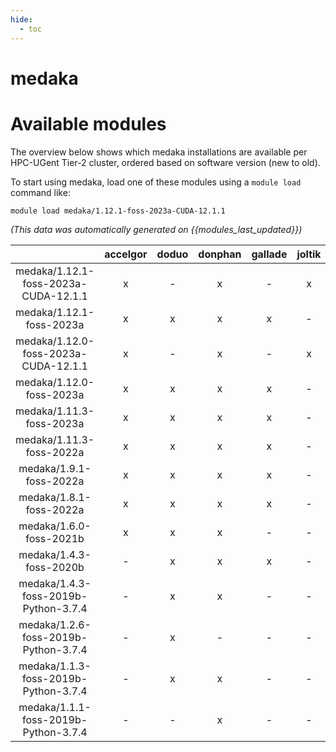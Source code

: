 ```yaml
---
hide:
  - toc
---
```


medaka
======

# Available modules


The overview below shows which medaka installations are available per HPC-UGent Tier-2 cluster, ordered based on software version (new to old).

To start using medaka, load one of these modules using a `module load` command like:

```shell
module load medaka/1.12.1-foss-2023a-CUDA-12.1.1
```

*(This data was automatically generated on {{modules_last_updated}})*  

| |accelgor|doduo|donphan|gallade|joltik|shinx|skitty|
| :---: | :---: | :---: | :---: | :---: | :---: | :---: | :---: |
|medaka/1.12.1-foss-2023a-CUDA-12.1.1|x|-|x|-|x|-|-|
|medaka/1.12.1-foss-2023a|x|x|x|x|-|x|x|
|medaka/1.12.0-foss-2023a-CUDA-12.1.1|x|-|x|-|x|-|-|
|medaka/1.12.0-foss-2023a|x|x|x|x|-|x|x|
|medaka/1.11.3-foss-2023a|x|x|x|x|-|x|x|
|medaka/1.11.3-foss-2022a|x|x|x|x|-|-|-|
|medaka/1.9.1-foss-2022a|x|x|x|x|-|-|-|
|medaka/1.8.1-foss-2022a|x|x|x|x|-|-|-|
|medaka/1.6.0-foss-2021b|x|x|x|-|-|-|-|
|medaka/1.4.3-foss-2020b|-|x|x|x|-|-|-|
|medaka/1.4.3-foss-2019b-Python-3.7.4|-|x|x|-|-|-|-|
|medaka/1.2.6-foss-2019b-Python-3.7.4|-|x|-|-|-|-|-|
|medaka/1.1.3-foss-2019b-Python-3.7.4|-|x|x|-|-|-|-|
|medaka/1.1.1-foss-2019b-Python-3.7.4|-|-|x|-|-|-|-|
